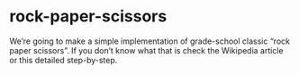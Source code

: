 # rock-paper-scissors

We’re going to make a simple implementation of grade-school classic “rock paper scissors”. If you don’t know what that is check the Wikipedia article or this detailed step-by-step.
